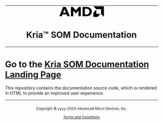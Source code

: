 <table class="sphinxhide">
 <tr>
    <td align="center"><img src="https://raw.githubusercontent.com/Xilinx/Image-Collateral/main/xilinx-logo.png" width="30%"/><h1>Kria™ SOM Documentation</h1>
    </td>
 </tr>
</table>

# Go to the [Kria SOM Documentation Landing Page](https://xilinx.github.io/kria-apps-docs/)

This repository contains the documentation source code, which is rendered in HTML to provide an improved user experience.



<hr class="sphinxhide"></hr>

<p class="sphinxhide" align="center"><sub>Copyright © yyyy–2024 Advanced Micro Devices, Inc.</sub></p>

<p class="sphinxhide" align="center"><sup><a href="https://www.amd.com/en/corporate/copyright">Terms and Conditions</a></sup></p>
